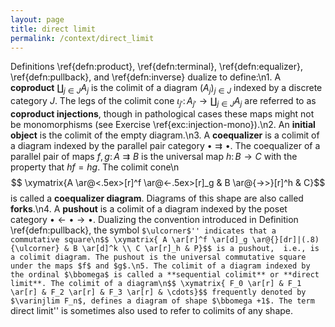 ```yaml
---
layout: page
title: direct limit
permalink: /context/direct_limit
---
```

Definitions \ref{defn:product}, \ref{defn:terminal}, \ref{defn:equalizer}, \ref{defn:pullback}, and \ref{defn:inverse} dualize to define:\n1. A  **coproduct**  $\coprod_{j \in J} A_j$ is the colimit of a diagram $(A_j)_{j \in J}$ indexed by a discrete category $J$. The legs of the colimit cone $\iota_{j'} \colon A_{j'} \to \coprod_{j \in J} A_j$ are referred to as **coproduct injections**, though in pathological cases these maps might not be monomorphisms (see Exercise \ref{exc:injection-mono}).\n2. An **initial object** is the colimit of the empty diagram.\n3. A  **coequalizer** is a colimit of a diagram indexed by the parallel pair category $\bullet\rightrightarrows \bullet$. The coequalizer of a parallel pair of maps $f,g \colon A \rightrightarrows B$ is the universal map $h \colon B \to C$ with the property that $hf = hg$.  The colimit cone\n$$ \xymatrix{A \ar@<.5ex>[r]^f \ar@<-.5ex>[r]_g & B \ar@{->>}[r]^h & C}$$ is called a **coequalizer diagram**. Diagrams of this shape are also called **forks**.\n4. A **pushout** is a colimit of a diagram indexed by  the poset category $\bullet \leftarrow \bullet \to \bullet$.  Dualizing the convention introduced in Definition \ref{defn:pullback}, the symbol ``$\ulcorner$'' indicates that a commutative square\n$$ \xymatrix{ A \ar[r]^f \ar[d]_g \ar@{}[dr]|(.8){\ulcorner} & B \ar[d]^k \\ C \ar[r]_h & P}$$ is a pushout,  i.e., is a colimit diagram. The pushout is the universal commutative square under the maps $f$ and $g$.\n5. The colimit of a diagram indexed by the ordinal $\bbomega$ is called a **sequential colimit** or **direct limit**. The colimit of a diagram\n$$ \xymatrix{ F_0 \ar[r] & F_1 \ar[r] & F_2 \ar[r] & F_3 \ar[r] & \cdots}$$ frequently denoted by $\varinjlim F_n$, defines a diagram of shape $\bbomega +1$. The term ``direct limit'' is sometimes also used to refer to colimits of any shape.
